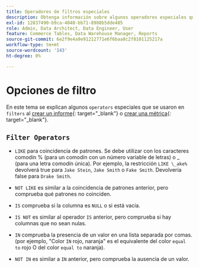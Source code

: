 ```yaml
---
title: Operadores de filtros especiales
description: Obtenga información sobre algunos operadores especiales que se utilizan en los filtros al crear un informe o una métrica.
exl-id: 12837490-b9ca-4040-bb71-8988b5dde485
role: Admin, Data Architect, Data Engineer, User
feature: Commerce Tables, Data Warehouse Manager, Reports
source-git-commit: 6e2f9e4a9e91212771e6f6baa8c2f8101125217a
workflow-type: tm+mt
source-wordcount: '143'
ht-degree: 0%

---
```


# Opciones de filtro

En este tema se explican algunos `operators` especiales que se usaron en `filters` al [crear un informe](../../tutorials/using-visual-report-builder.md){: target="_blank"} o [crear una métrica](../../data-user/reports/ess-manage-data-metrics.md){: target="_blank"}.

## `Filter Operators`

* `LIKE` para coincidencia de patrones. Se debe utilizar con los caracteres comodín % (para un comodín con un número variable de letras) o _ (para una letra comodín única).  Por ejemplo, la restricción `LIKE \_ake%` devolverá true para `Jake Stein`, `Jake Smith` o `Fake Smith`.  Devolvería false para `Drake Smith`.

* `NOT LIKE` es similar a la coincidencia de patrones anterior, pero comprueba qué patrones no coinciden.

* `IS` comprueba si la columna es `NULL` o si está vacía.

* `IS NOT` es similar al operador `IS` anterior, pero comprueba si hay columnas que no sean nulas.

* `IN` comprueba la presencia de un valor en una lista separada por comas. (por ejemplo, &quot;Color `IN` rojo, naranja&quot; es el equivalente del color `equal to` rojo O del color `equal to` naranja).

* `NOT IN` es similar a `IN` anterior, pero comprueba la ausencia de un valor.
